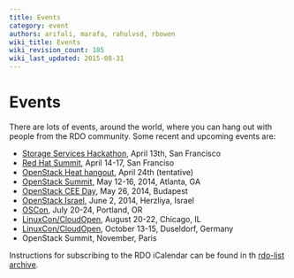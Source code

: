 ```yaml
---
title: Events
category: event
authors: arifali, marafa, rahulvsd, rbowen
wiki_title: Events
wiki_revision_count: 185
wiki_last_updated: 2015-08-31
---
```


# Events

There are lots of events, around the world, where you can hang out with people from the RDO community. Some recent and upcoming events are:

*   [Storage Services Hackathon](http://dataliberate.eventbrite.com), April 13th, San Francisco
*   [Red Hat Summit](http://www.redhat.com/summit/), April 14-17, San Franciso
*   [OpenStack Heat hangout](Hangouts), April 24th (tentative)
*   [OpenStack Summit](http://www.openstack.org/summit/openstack-summit-atlanta-2014/), May 12-16, 2014, Atlanta, GA
*   [OpenStack CEE Day](http://openstackceeday.com/), May 26, 2014, Budapest
*   [OpenStack Israel](http://www.openstack-israel.org/), June 2, 2014, Herzliya, Israel
*   [OSCon](http://www.oscon.com/oscon2014), July 20-24, Portland, OR
*   [LinuxCon/CloudOpen](http://events.linuxfoundation.org/events/linuxcon-north-america), August 20-22, Chicago, IL
*   [LinuxCon/CloudOpen](http://events.linuxfoundation.org/events/linuxcon-europe), October 13-15, Duseldorf, Germany
*   OpenStack Summit, November, Paris

Instructions for subscribing to the RDO iCalendar can be found in th [rdo-list archive](https://www.redhat.com/archives/rdo-list/2014-January/msg00133.html).
